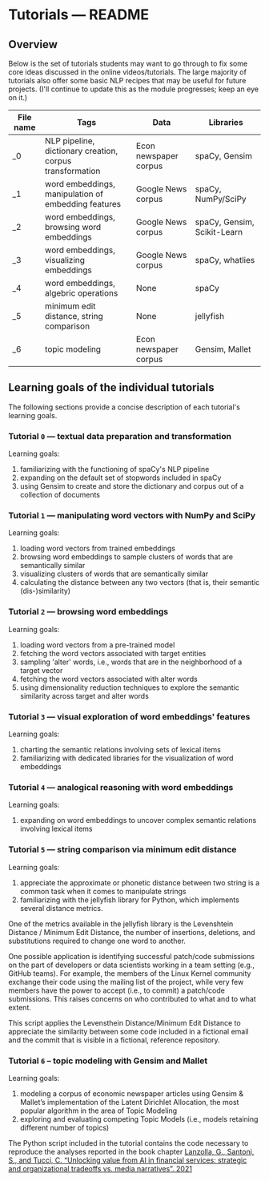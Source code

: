 # Tutorials ― README

## Overview

Below is the set of tutorials students may want to go through to fix some core 
ideas discussed in the online videos/tutorials. The large majority of tutorials
also offer some basic NLP recipes that may be useful for future projects.
(I'll continue to update this as the module progresses; keep an eye on it.)

| File name | Tags                                                     | Data                  | Libraries                   |
| --------- | -------------------------------------------------------- | --------------------- | --------------------------- |
| _0        | NLP pipeline, dictionary creation, corpus transformation | Econ newspaper corpus | spaCy, Gensim               |
| _1        | word embeddings, manipulation of embedding features      | Google News corpus    | spaCy, NumPy/SciPy          |
| _2        | word embeddings, browsing word embeddings                | Google News corpus    | spaCy, Gensim, Scikit-Learn |
| _3        | word embeddings, visualizing embeddings                  | Google News corpus    | spaCy, whatlies             |
| _4        | word embeddings, algebric operations                     | None                  | spaCy                       |
| _5        | minimum edit distance, string comparison                 | None                  | jellyfish                   |
| _6        | topic modeling                                           | Econ newspaper corpus | Gensim, Mallet              |

## Learning goals of the individual tutorials

The following sections provide a concise description of each tutorial's learning
goals.
### Tutorial `0` ― textual data preparation and transformation

Learning goals:

1. familiarizing with the functioning of spaCy's NLP pipeline
2. expanding on the default set of stopwords included in spaCy
3. using Gensim to create and store the dictionary and corpus out of a
collection of documents

### Tutorial `1` ― manipulating word vectors with NumPy and SciPy

Learning goals:

1. loading word vectors from trained embeddings
2. browsing word embeddings to sample clusters of words that are semantically
   similar
3. visualizing clusters of words that are semantically similar
4. calculating the distance between any two vectors (that is, their
   semantic (dis-)similarity)

### Tutorial `2` ― browsing word embeddings

Learning goals:

1. loading word vectors from a pre-trained model
2. fetching the word vectors associated with target entities
3. sampling 'alter' words, i.e., words that are in the neighborhood
   of a target vector
4. fetching the word vectors associated with alter words
5. using dimensionality reduction techniques to explore the semantic
   similarity across target and alter words

### Tutorial `3` ― visual exploration of word embeddings' features

Learning goals:

1. charting the semantic relations involving sets of lexical items
2. familiarizing with dedicated libraries for the visualization of word embeddings

### Tutorial `4` ― analogical reasoning with word embeddings

Learning goals:

1. expanding on word embeddings to uncover complex semantic relations involving 
   lexical items

### Tutorial `5` ― string comparison via minimum edit distance

Learning goals:

1. appreciate the approximate or phonetic distance between
two string is a common task when it comes to manipulate strings
2. familiarizing with the jellyfish
library for Python, which implements several distance metrics.

One of the metrics available in the jellyfish library is the Levenshtein
Distance / Minimum Edit Distance, the number of insertions, deletions, and
substitutions required to change one word to another.

One possible application is identifying successful patch/code submissions on the
part of developers or data scientists working in a team setting (e.g., GitHub
teams). For example, the members of the Linux Kernel community exchange their
code using the mailing list of the project, while very few members have the
power to accept (i.e., to commit) a patch/code submissions. This raises concerns
on who contributed to what and to what extent.

This script applies the Levensthein Distance/Minimum Edit Distance to appreciate
the similarity between some code included in a fictional email and the commit
that is visible in a fictional, reference repository.

### Tutorial `6` – topic modeling with Gensim and Mallet

Learning goals:

1. modeling a corpus of economic newspaper articles using Gensim & Mallet’s
implementation of the Latent Dirichlet Allocation, the most popular algorithm in
the area of Topic Modeling
2. exploring and evaluating competing Topic Models (i.e., models retaining different 
number of topics)

The Python script included in the tutorial contains the code necessary to
reproduce the analyses reported in the book chapter [Lanzolla, G., Santoni, S.,
and Tucci, C.  “Unlocking value from AI in financial services: strategic and
organizational tradeoffs vs. media narratives”. 2021](https://github.com/simoneSantoni/applied-NLP-smm694/blob/60ff0a0857e585f42f200fc1fb962911939be4da/data/econNewspaper/lanzolla_santoni_tucci.pdf)